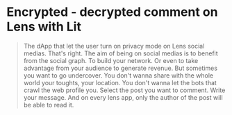 # Encrypted - decrypted comment on Lens with Lit

> The dApp that let the user turn on privacy mode on Lens social medias.
> That's right. The aim of being on social medias is to benefit from the social graph. To build your network. Or even to take advantage from your audience to generate revenue. But sometimes you want to go undercover. You don't wanna share with the whole world your toughts, your location. You don't wanna let the bots that crawl the web profile you.
> Select the post you want to comment. Write your message. And on every lens app, only the author of the post will be able to read it.
